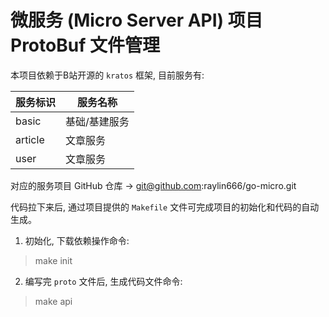 # 微服务 (Micro Server API) 项目 ProtoBuf 文件管理

本项目依赖于B站开源的 `kratos` 框架, 目前服务有:

| 服务标识 | 服务名称 |
| --- | --- |
| basic | 基础/基建服务 |
| article | 文章服务 |
| user | 文章服务 |

对应的服务项目 GitHub 仓库 -> git@github.com:raylin666/go-micro.git

代码拉下来后, 通过项目提供的 `Makefile` 文件可完成项目的初始化和代码的自动生成。

1. 初始化, 下载依赖操作命令:
> make init     

2. 编写完 `proto` 文件后, 生成代码文件命令:
> make api